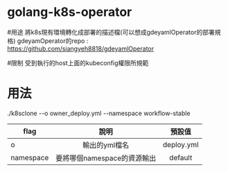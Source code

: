 # golang-k8s-operator

#用途
將k8s現有環境轉化成部署的描述檔(可以想成gdeyamlOperator的部署規格)
gdeyamOperator的repo : https://github.com/siangyeh8818/gdeyamlOperator

#限制
受到執行的host上面的kubeconfig權限所規範

# 用法
./k8sclone --o owner_deploy.yml --namespace workflow-stable

| flag      | 說明    | 預設值     |
| ---------- | :-----------:  | :-----------: |
|   o   | 輸出的yml檔名   | deploy.yml   |
|  namespace    |  要將哪個namespace的資源輸出   | default    |
